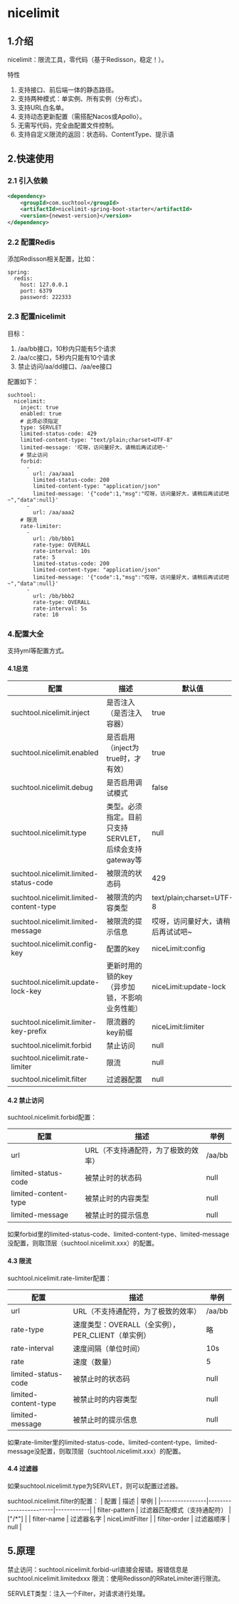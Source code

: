 # nicelimit

## 1.介绍

nicelimit：限流工具，零代码（基于Redisson，稳定！）。

特性

1. 支持接口、前后端一体的静态路径。
2. 支持两种模式：单实例、所有实例（分布式）。
3. 支持URL白名单。
4. 支持动态更新配置（需搭配Nacos或Apollo）。
5. 无需写代码，完全由配置文件控制。
6. 支持自定义限流的返回：状态码、ContentType、提示语

## 2.快速使用

### 2.1 引入依赖
```xml
<dependency>
    <groupId>com.suchtool</groupId>
    <artifactId>nicelimit-spring-boot-starter</artifactId>
    <version>{newest-version}</version>
</dependency>
```

### 2.2 配置Redis

添加Redisson相关配置，比如：
```
spring:
  redis:
    host: 127.0.0.1
    port: 6379
    password: 222333
```
### 2.3 配置nicelimit

目标：
1. /aa/bb接口，10秒内只能有5个请求 
2. /aa/cc接口，5秒内只能有10个请求 
3. 禁止访问/aa/dd接口、/aa/ee接口

配置如下：

```
suchtool:
  nicelimit:
    inject: true
    enabled: true
    # 此项必须指定
    type: SERVLET
    limited-status-code: 429
    limited-content-type: "text/plain;charset=UTF-8"
    limited-message: '哎呀，访问量好大，请稍后再试试吧~'
    # 禁止访问
    forbid:
      -
        url: /aa/aaa1
        limited-status-code: 200
        limited-content-type: "application/json"
        limited-message: '{"code":1,"msg":"哎呀，访问量好大，请稍后再试试吧~","data":null}'
      -
        url: /aa/aaa2
    # 限流
    rate-limiter:
      -
        url: /bb/bbb1
        rate-type: OVERALL
        rate-interval: 10s
        rate: 5
        limited-status-code: 200
        limited-content-type: "application/json"
        limited-message: '{"code":1,"msg":"哎呀，访问量好大，请稍后再试试吧~","data":null}'
      -
        url: /bb/bbb2
        rate-type: OVERALL
        rate-interval: 5s
        rate: 10

```

### 4.配置大全

支持yml等配置方式。

#### 4.1总览

| 配置                  | 描述      | 默认值                |
|-----------------------|-----------|----------------------------------|
| suchtool.nicelimit.inject        | 是否注入（是否注入容器）            | true      |
| suchtool.nicelimit.enabled       | 是否启用（inject为true时，才有效）  | true      |
| suchtool.nicelimit.debug         | 是否启用调试模式          | false               |
| suchtool.nicelimit.type               | 类型。必须指定。目前只支持SERVLET，后续会支持gateway等  | null  |
| suchtool.nicelimit.limited-status-code   | 被限流的状态码              | 429             |
| suchtool.nicelimit.limited-content-type  | 被限流的内容类型            | text/plain;charset=UTF-8         |
| suchtool.nicelimit.limited-message       | 被限流的提示信息            | 哎呀，访问量好大，请稍后再试试吧~  |
| suchtool.nicelimit.config-key            | 配置的key                   | niceLimit:config                 |
| suchtool.nicelimit.update-lock-key       | 更新时用的锁的key（异步加锁，不影响业务性能）| niceLimit:update-lock   |
| suchtool.nicelimit.limiter-key-prefix    | 限流器的key前缀              | niceLimit:limiter               |
| suchtool.nicelimit.forbid       | 禁止访问                    | null  |
| suchtool.nicelimit.rate-limiter       | 限流  | null  |
| suchtool.nicelimit.filter                | 过滤器配置       | null |

#### 4.2 禁止访问

suchtool.nicelimit.forbid配置：

| 配置           | 描述                  | 举例       |
|----------------|---------------------|------------|
| url            | URL（不支持通配符，为了极致的效率） | /aa/bb |
| limited-status-code   | 被禁止时的状态码             | null  |
| limited-content-type  | 被禁止时的内容类型            | null  |
| limited-message       | 被禁止时的提示信息            | null  |

如果forbid里的limited-status-code、limited-content-type、limited-message没配置，则取顶层（suchtool.nicelimit.xxx）的配置。

#### 4.3 限流

suchtool.nicelimit.rate-limiter配置：

| 配置           | 描述                   | 举例       |
|----------------|------------------------|------------|
| url            | URL（不支持通配符，为了极致的效率） | /aa/bb |
| rate-type      | 速度类型：OVERALL（全实例），PER_CLIENT（单实例） | 略   |
| rate-interval  | 速度间隔（单位时间）   | 10s |
| rate           | 速度（数量）           | 5   |
| limited-status-code   | 被禁止时的状态码      | null  |
| limited-content-type  | 被禁止时的内容类型    | null  |
| limited-message       | 被禁止时的提示信息    | null  |

如果rate-limiter里的limited-status-code、limited-content-type、limited-message没配置，则取顶层（suchtool.nicelimit.xxx）的配置。

#### 4.4 过滤器

如果suchtool.nicelimit.type为SERVLET，则可以配置过滤器。

suchtool.nicelimit.filter的配置：
| 配置           | 描述                   | 举例       |
|----------------|------------------------|------------|
| filter-pattern        | 过滤器匹配模式（支持通配符） | ["/*"]             |
| filter-name           | 过滤器名字                   | niceLimitFilter    |
| filter-order          | 过滤器顺序                   | null               |


## 5.原理

禁止访问：suchtool.nicelimit.forbid-url直接会报错。报错信息是suchtool.nicelimit.limitedxxx
限流：使用Redisson的RRateLimiter进行限流。

SERVLET类型：注入一个Filter，对请求进行处理。